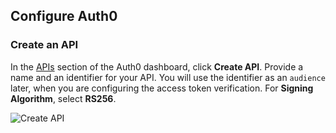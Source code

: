 ## Configure Auth0
### Create an API

In the [APIs](${manage_url}/#/apis) section of the Auth0 dashboard, click **Create API**. Provide a name and an identifier for your API. You will use the identifier as an `audience` later, when you are configuring the access token verification. For **Signing Algorithm**, select **RS256**.

![Create API](/media/articles/api-auth/create-api.png)


